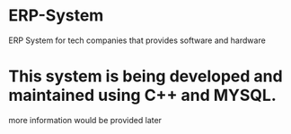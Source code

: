 # ERP-System
ERP System for tech companies that provides software and hardware 

# This system is being developed and maintained using C++ and MYSQL.


more information would be provided later
